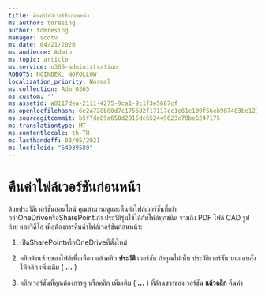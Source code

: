 ```yaml
---
title: คืนค่าไฟล์เวอร์ชันก่อนหน้า
ms.author: toresing
author: tomresing
manager: scotv
ms.date: 04/21/2020
ms.audience: Admin
ms.topic: article
ms.service: o365-administration
ROBOTS: NOINDEX, NOFOLLOW
localization_priority: Normal
ms.collection: Adm_O365
ms.custom: ''
ms.assetid: a8117dea-2111-4275-9ca1-9c1f3e5667cf
ms.openlocfilehash: 6e2a728b80d7c175682f17117cc1e61c109f56eb987483be12187d048467a4c4
ms.sourcegitcommit: b5f7da89a650d2915dc652449623c78be6247175
ms.translationtype: MT
ms.contentlocale: th-TH
ms.lasthandoff: 08/05/2021
ms.locfileid: "54039589"
---
```

# <a name="restore-a-previous-file-version"></a>คืนค่าไฟล์เวอร์ชันก่อนหน้า

ด้วยประวัติเวอร์ชันออนไลน์ คุณสามารถดูและคืนค่าไฟล์เวอร์ชันที่เก่ากว่าOneDriveหรือSharePointเก่า ประวัติรุ่นใช้ได้กับไฟล์ทุกชนิด รวมถึง PDF ไฟล์ CAD รูปถ่าย และวิดีโอ เมื่อต้องการคืนค่าไฟล์เวอร์ชันก่อนหน้า:
  
1. เปิดSharePointหรือOneDriveที่ตั้งใหม่
    
2. คลิกด้านซ้ายของไฟล์เพื่อเลือก แล้วคลิก **ประวัติ** เวอร์ชัน ถ้าคุณไม่เห็น ประวัติเวอร์ชัน บนแถบสั่ง ให้คลิก เพิ่มเติม ( **...** ) 
    
3. คลิกเวอร์ชันที่คุณต้องการดู หรือคลิก เพิ่มเติม ( **...** ) ที่ด้านขวาของเวอร์ชัน **แล้วคลิก** คืนค่า
    

